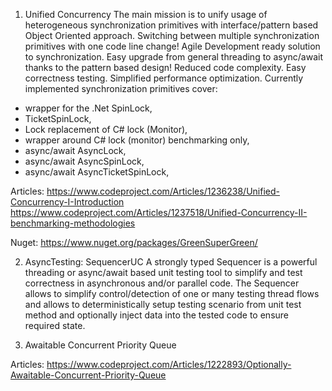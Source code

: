 1) Unified Concurrency
The main mission is to unify usage of heterogeneous synchronization primitives with interface/pattern based Object Oriented approach. Switching between multiple synchronization primitives with one code line change! Agile Development ready solution to synchronization. Easy upgrade from general threading to async/await thanks to the pattern based design! Reduced code complexity. Easy correctness testing. Simplified performance optimization. Currently implemented synchronization primitives cover:
  
  - wrapper for the .Net SpinLock,
  - TicketSpinLock,
  - Lock replacement of C# lock (Monitor),
  - wrapper around C# lock (monitor) benchmarking only,
  - async/await AsyncLock,
  - async/await AsyncSpinLock,
  - async/await AsyncTicketSpinLock,
  
  
  Articles:
  https://www.codeproject.com/Articles/1236238/Unified-Concurrency-I-Introduction
  https://www.codeproject.com/Articles/1237518/Unified-Concurrency-II-benchmarking-methodologies
  
  Nuget:
  https://www.nuget.org/packages/GreenSuperGreen/


2) AsyncTesting: SequencerUC
A strongly typed Sequencer is a powerful threading or async/await based unit testing tool to simplify and test correctness in asynchronous and/or parallel code. The Sequencer allows to simplify control/detection of one or many testing thread flows and allows to deterministically setup testing scenario from unit test method and optionally inject data into the tested code to ensure required state.


3) Awaitable Concurrent Priority Queue
  
  Articles:
  https://www.codeproject.com/Articles/1222893/Optionally-Awaitable-Concurrent-Priority-Queue
